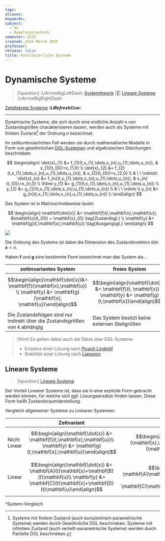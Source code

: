 ```yaml
---
tags: 
aliases: 
keywords: 
subject:
  - VL
  - Regelungstechnik
semester: SS25
created: 25th March 2025
professor: 
release: false
title: Kontinuierliche Systeme
---
```


# Dynamische Systeme

> [!question] :LiArrowBigLeftDash: [Systemtheorie]({MOC}%20Systemtheorie.md) |📍| [Lineare Systeme](Lineare%20Systeme.md) :LiArrowBigRightDash:

[Zeitdiskrete Systeme](Zeitdiskrete%20Systeme.md) ***:LiRefreshCcw:***

---

Dynamische Systeme, die sich durch eine endliche Anzahl n von Zustandsgrößen charakterisieren lassen, werden auch als Systeme mit finitem Zustand[^1] der Ordnung $n$ bezeichnet.

Im zeitkontinuierlichen Fall werden sie durch mathematische Modelle in Form von gewöhnlichen [DGL-Systemen](../Mathematik/Analysis/DGL-System.md) und algebraischen Gleichungen beschrieben. 

$$
\begin{align}
\dot{x}_{1} &= f_{1}(t,x_{1},\dots,x_{n},u_{1},\dots,u_{n}), & x_{1}(t_{0})=x_{1,0} \\
\dot{x}_{2} &= f_{2}(t,x_{1},\dots,x_{n},u_{1},\dots,u_{n}), & x_{2}(t_{0})=x_{2,0} \\
& \ \ \vdots\\
\dot{x}_{n} &= f_{n}(t,x_{1},\dots,x_{n},u_{1},\dots,u_{n}), & x_{n}(t_{0})=x_{n,0} \\ \hline
y_{1} &= g_{1}(t,x_{1},\dots,x_{n},u_{1},\dots,u_{n}) \\
y_{2} &= g_{2}(t,x_{1},\dots,x_{n},u_{1},\dots,u_{n}) \\
& \ \ \vdots \\
y_{n} &= g_{n}(t,x_{1},\dots,x_{n},u_{1},\dots,u_{n}) \\
\end{align}
$$

Das System ist in Matrixschreibweise lautet:

$$
\begin{align}
\mathbf{\dot{x}} &= \mathbf{f}(t,\mathbf{x},\mathbf{u}), &\mathbf{x}(t_{0}) = \mathbf{x}_{0} \tag{Zustandsgl.} \\
\mathbf{y} &= \mathbf{g}(t,\mathbf{x},\mathbf{u}) \tag{Ausgangsgl.}
\end{align}
$$


![](Zustandsbeschreibung.md#^ZSGR)

Die Ordnung des Systems ist dabei die Dimension des Zustandsvektors $\dim \mathbf{x}=n$.

Haben $\mathbf{f}$ und $\mathbf{g}$ eine bestimmte Form bezeichnet man das System als...

| **zeitinvariantes** System                                                                                                           | **freies** System                                                                                                   | **autonomes** System                                                                                           |
| ------------------------------------------------------------------------------------------------------------------------------------ | ------------------------------------------------------------------------------------------------------------------- | -------------------------------------------------------------------------------------------------------------- |
| $$\begin{align}\mathbf{\dot{x}}&= \mathbf{f}(\mathbf{x},\mathbf{u}) \\ \mathbf{y} &= \mathbf{g}(\mathbf{x}, \mathbf{u})\end{align}$$ | $$\begin{align}\mathbf{\dot{x}} &= \mathbf{f}(t, \mathbf{x}) \\ \mathbf{y} &= \mathbf{g}(t,\mathbf{x})\end{align}$$ | $$\begin{align}\mathbf{\dot{x}} &= \mathbf{f}(\mathbf{x}) \\ \mathbf{y} &= \mathbf{g}(\mathbf{x})\end{align}$$ |
| Die Zustandsfolgen sind nur indirekt über die Zustandsgrößen von $k$ abhängig                                                        | Das System besitzt keine externen Stellgrößen                                                                       | das System ist frei und zeitinvariant                                                                          |

> [!hint] Es gelten dabei auch die Sätze über DGL-Systeme:
> - Existenz einer Lösung nach [Picard-Lindelöf](../Mathematik/Analysis/Picard-Lindelöf.md)
> - Stabilität einer Lösung nach [Ljapunov](../Mathematik/Analysis/Ljapunov.md)

## Lineare Systeme

> [!question] [Lineare Systeme](Lineare%20Systeme.md)

Der Vorteil Linearer Systeme ist, dass sie in eine explizite Form gebracht werden können, für welche sich ggf. Lösungsansätze finden lassen. Diese Form heißt Zustandsraumdarstellung.

Vergleich allgemeiner Systeme zu Linearen Systemen:

|              | Zeitvariant                                                                                                                                                     | Zeitinvariant                                                                                                                                       |
| ------------ | --------------------------------------------------------------------------------------------------------------------------------------------------------------- | --------------------------------------------------------------------------------------------------------------------------------------------------- |
| Nicht Linear | $$\begin{align}\mathbf{\dot{x}} &= \mathbf{f}(t,\mathbf{x},\mathbf{u})\\ \mathbf{y} &= \mathbf{g}(t,\mathbf{x},\mathbf{u})\end{align}$$                         | $$\begin{align}\mathbf{\dot{x}} &= \mathbf{f}(\mathbf{x},\mathbf{u})\\ \mathbf{y} &= \mathbf{g}(\mathbf{x},\mathbf{u})\end{align}$$                 |
| Linear       | $$\begin{align}\mathbf{\dot{x}} &= \mathbf{A}(t)\mathbf{x}+\mathbf{B}(t)\mathbf{u}\\ \mathbf{y} &= \mathbf{C}(t)\mathbf{x}+\mathbf{D}(t)\mathbf{u}\end{align}$$ | $$\begin{align}\mathbf{\dot{x}} &= \mathbf{A}\mathbf{x}+\mathbf{B}\mathbf{u}\\ \mathbf{y} &= \mathbf{C}\mathbf{x}+\mathbf{D}\mathbf{u}\end{align}$$ |

^System-Vergleich

[^1]: Systeme mit finitem Zustand (auch konszentriert-parametrische Systeme) werden durch Gewöhnliche DGL beschrieben.
    Systeme mit infinitem Zustand (auch verteilt-parametrische Systeme) werden durch Partielle DGL beschrieben.